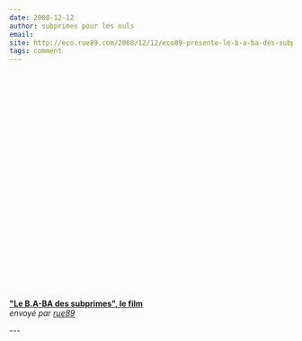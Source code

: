 ```yaml
---
date: 2008-12-12
author: subprimes pour les nuls
email: 
site: http://eco.rue89.com/2008/12/12/eco89-presente-le-b-a-ba-des-subprimes-un-thriller
tags: comment
---
```


<p><div><object width="480" height="405"><param name="movie" value="http://www.dailymotion.com/swf/k5No61qwYjOzvDSarx&related=0"></param><param name="allowFullScreen" value="true"></param><param name="allowScriptAccess" value="always"></param><embed src="http://www.dailymotion.com/swf/k5No61qwYjOzvDSarx&related=0" type="application/x-shockwave-flash" width="480" height="405" allowFullScreen="true" allowScriptAccess="always"></embed></object><br /><b><a href="http://www.dailymotion.com/video/x7opb7_le-baba-des-subprimes-le-film_news">"Le B.A-BA des subprimes", le film</a></b><br /><i>envoyé par <a href="http://eco.rue89.com/2008/12/12/eco89-presente-le-b-a-ba-des-subprimes-un-thriller">rue89</a></i></div></p>
---